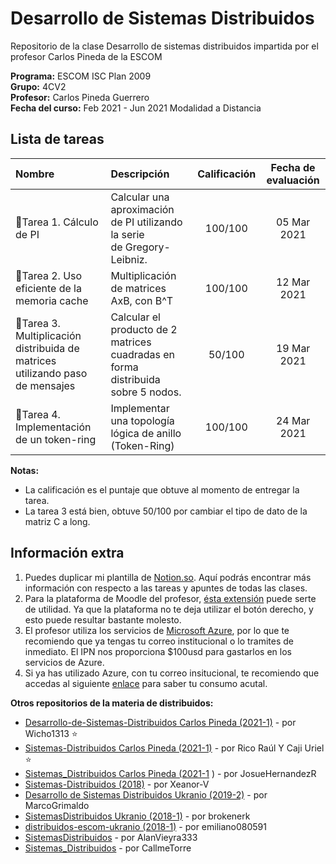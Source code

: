 # Desarrollo de Sistemas Distribuidos

Repositorio de la clase Desarrollo de sistemas distribuidos impartida por el profesor Carlos Pineda de la ESCOM  

**Programa:** ESCOM ISC Plan 2009    
**Grupo:** 4CV2  
**Profesor:** Carlos Pineda Guerrero  
**Fecha del curso:** Feb 2021 - Jun 2021 Modalidad a Distancia

## Lista de tareas
|Nombre |Descripción |Calificación|Fecha de evaluación|
:--- | :--- | :---:|:---:|
📝Tarea 1. Cálculo de PI | Calcular una aproximación de PI utilizando la serie de Gregory-Leibniz. | 100/100 | 05 Mar 2021
📝Tarea 2. Uso eficiente de la memoria cache | Multiplicación de matrices AxB, con B^T |100/100 | 12 Mar 2021
📝Tarea 3. Multiplicación distribuida de matrices utilizando paso de mensajes | Calcular el producto de 2 matrices cuadradas en forma distribuida sobre 5 nodos. | 50/100 |19 Mar 2021
📝Tarea 4. Implementación de un token-ring | Implementar una topología lógica de anillo (Token-Ring) | 100/100 |24 Mar 2021

**Notas:** 
- La calificación es el puntaje que obtuve al momento de entregar la tarea. 
- La tarea 3 está bien, obtuve 50/100 por cambiar el tipo de dato de la matriz C a long.
## Información extra
1. Puedes duplicar mi plantilla de [Notion.so](https://www.notion.so/vazpeitiah/Distribuidos-f58b0e3602124b09827a03c755974598). Aquí podrás encontrar más información con respecto a las tareas y apuntes de todas las clases.
2. Para la plataforma de Moodle del profesor, [ésta extensión](https://chrome.google.com/webstore/detail/enable-right-click-for-go/ofgdcdohlhjfdhbnfkikfeakhpojhpgm?hl=es) puede serte de utilidad. Ya que la plataforma no te deja utilizar el botón derecho, y esto puede resultar bastante molesto.
3. El profesor utiliza los servicios de [Microsoft Azure](http://azure.microsoft.com/), por lo que te recomiendo que ya tengas tu correo institucional o lo tramites de inmediato. El IPN nos proporciona $100usd para gastarlos en los servicios de Azure. 
4. Si ya has utilizado Azure, con tu correo insitucional, te recomiendo que accedas al siguiente [enlace](https://www.microsoftazuresponsorships.com/Balance) para saber tu consumo acutal.

**Otros repositorios de la materia de distribuidos:**  
- [Desarrollo-de-Sistemas-Distribuidos Carlos Pineda (2021-1)](https://github.com/Wicho1313/Desarrollo-de-Sistemas-Distribuidos)  - por Wicho1313 ⭐
- [Sistemas-Distribuidos Carlos Pineda (2021-1)](https://github.com/gren29/Sistemas-Distribuidos)  - por Rico Raúl Y Caji Uriel ⭐
- [Sistemas_Distribuidos Carlos Pineda (2021-1](https://github.com/JosueHernandezR/Sistemas_Distribuidos) ) - por JosueHernandezR
- [Sistemas-Distribuidos (2018)](https://github.com/Xeanor-V/Sistemas-Distribuidos) - por Xeanor-V
- [Desarrollo de Sistemas Distribuidos Ukranio (2019-2)](https://github.com/MarcoGrimaldo/DSD) - por MarcoGrimaldo
- [SistemasDistribuidos Ukranio (2018-1)](https://github.com/brokenerk/SistemasDistribuidos) - por brokenerk
- [distribuidos-escom-ukranio (2018-1)](https://github.com/emiliano080591/distribuidos-escom-ukranio) - por emiliano080591
- [SistemasDistribuidos](https://github.com/AlanVieyra333/SistemasDistribuidos) - por AlanVieyra333
- [Sistemas_Distribuidos](https://github.com/CallmeTorre/Sistemas_Distribuidos) - por CallmeTorre
